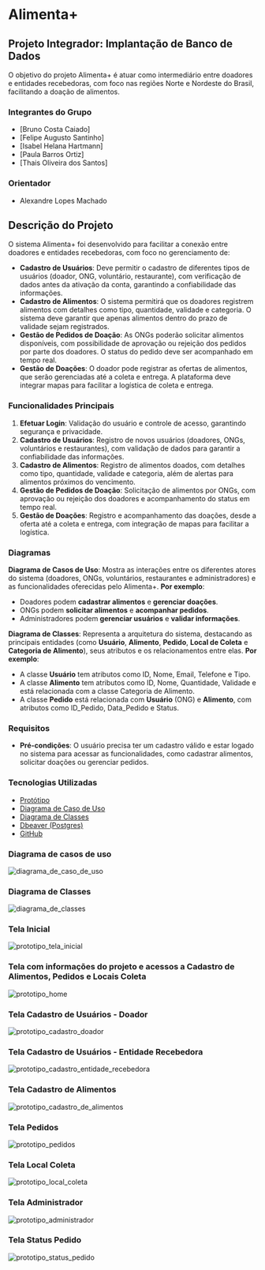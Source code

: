 # Alimenta+

## Projeto Integrador: Implantação de Banco de Dados 

O objetivo do projeto Alimenta+ é atuar como intermediário entre doadores e entidades recebedoras, com foco nas regiões Norte e Nordeste do Brasil, facilitando a doação de alimentos.

### Integrantes do Grupo
- [Bruno Costa Caiado]
- [Felipe Augusto Santinho]
- [Isabel Helana Hartmann]
- [Paula Barros Ortiz]
- [Thais Oliveira dos Santos]

### Orientador 
- Alexandre Lopes Machado 

## Descrição do Projeto 

O sistema Alimenta+ foi desenvolvido para facilitar a conexão entre doadores e entidades recebedoras, com foco no gerenciamento de:
- **Cadastro de Usuários**: Deve permitir o cadastro de diferentes tipos de usuários (doador, ONG, voluntário, restaurante), com verificação de dados antes da ativação da conta, garantindo a confiabilidade das informações.
- **Cadastro de Alimentos**: O sistema permitirá que os doadores registrem alimentos com detalhes como tipo, quantidade, validade e categoria. O sistema deve garantir que apenas alimentos dentro do prazo de validade sejam registrados.
- **Gestão de Pedidos de Doação**: As ONGs poderão solicitar alimentos disponíveis, com possibilidade de aprovação ou rejeição dos pedidos por parte dos doadores. O status do pedido deve ser acompanhado em tempo real.
- **Gestão de Doações**: O doador pode registrar as ofertas de alimentos, que serão gerenciadas até a coleta e entrega. A plataforma deve integrar mapas para facilitar a logística de coleta e entrega.

### Funcionalidades Principais 
1. **Efetuar Login**: Validação do usuário e controle de acesso, garantindo segurança e privacidade.
2. **Cadastro de Usuários**: Registro de novos usuários (doadores, ONGs, voluntários e restaurantes), com validação de dados para garantir a confiabilidade das informações.
3. **Cadastro de Alimentos**: Registro de alimentos doados, com detalhes como tipo, quantidade, validade e categoria, além de alertas para alimentos próximos do vencimento.
4. **Gestão de Pedidos de Doação**: Solicitação de alimentos por ONGs, com aprovação ou rejeição dos doadores e acompanhamento do status em tempo real.
5. **Gestão de Doações**: Registro e acompanhamento das doações, desde a oferta até a coleta e entrega, com integração de mapas para facilitar a logística.

### Diagramas
**Diagrama de Casos de Uso**:
Mostra as interações entre os diferentes atores do sistema (doadores, ONGs, voluntários, restaurantes e administradores) e as funcionalidades oferecidas pelo Alimenta+.
**Por exemplo**:
- Doadores podem **cadastrar alimentos** e **gerenciar doações**.
- ONGs podem **solicitar alimentos** e **acompanhar pedidos**.
- Administradores podem **gerenciar usuários** e **validar informações**.

**Diagrama de Classes**:
Representa a arquitetura do sistema, destacando as principais entidades (como **Usuário**, **Alimento**, **Pedido**, **Local de Coleta** e **Categoria de Alimento**), seus atributos e os relacionamentos entre elas.
**Por exemplo**:
- A classe **Usuário** tem atributos como ID, Nome, Email, Telefone e Tipo.
- A classe **Alimento** tem atributos como ID, Nome, Quantidade, Validade e está relacionada com a classe Categoria de Alimento.
- A classe **Pedido** está relacionada com **Usuário** (ONG) e **Alimento**, com atributos como ID_Pedido, Data_Pedido e Status.

### Requisitos 
- **Pré-condições**: O usuário precisa ter um cadastro válido e estar logado no sistema para acessar as funcionalidades, como cadastrar alimentos, solicitar doações ou gerenciar pedidos.

### Tecnologias Utilizadas
- [Protótipo](https://www.canva.com/design/DAGgx1i2Ywk/8YL1m53BjQQuqY0PdTpTGg/view?mode=prototype)
- [Diagrama de Caso de Uso](https://lucid.app/lucidchart/1848c39f-9c73-4047-a9ea-ab4c1527e494/edit?viewport_loc=-213%2C172%2C2116%2C1012%2C.Q4MUjXso07N&invitationId=inv_465a0130-0eba-4967-a39d-13602bdc90be)
- [Diagrama de Classes](https://lucid.app/lucidspark/fdcbeb48-64bf-4560-a2af-3f4907ab69a1/edit?viewport_loc=-2655%2C-1131%2C3357%2C1639%2C0_0&invitationId=inv_baead89a-f682-4b8c-b7e8-4ec7830a2b73)   
- [Dbeaver (Postgres)](https://dbeaver.io)
- [GitHub](https://github.com/thaismarino)

### Diagrama de casos de uso
![diagrama_de_caso_de_uso](https://github.com/user-attachments/assets/b23d06b8-c76b-4267-8f43-5210fb861a5d)

### Diagrama de Classes 
![diagrama_de_classes](https://github.com/user-attachments/assets/080fe26e-7ee6-444c-81e2-770a2be56a95)

### Tela Inicial 
![prototipo_tela_inicial](https://github.com/user-attachments/assets/1080433d-037e-44d2-aa83-6a74ff6a3a06)

### Tela com informações do projeto e acessos a Cadastro de Alimentos, Pedidos e Locais Coleta
![prototipo_home](https://github.com/user-attachments/assets/5b523609-10bc-4209-93ba-1a4d2582f6e0)

### Tela Cadastro de Usuários - Doador 
![prototipo_cadastro_doador](https://github.com/user-attachments/assets/a766a397-d700-4df8-b838-f9d7e4df619f)

### Tela Cadastro de Usuários - Entidade Recebedora 
![prototipo_cadastro_entidade_recebedora](https://github.com/user-attachments/assets/0ca10817-97a8-42bd-9c3d-7fa5997c80fc)

### Tela Cadastro de Alimentos 
![prototipo_cadastro_de_alimentos](https://github.com/user-attachments/assets/3952a6fc-9c7b-4f1f-9df8-7a26e9a63b32)

### Tela Pedidos 
![prototipo_pedidos](https://github.com/user-attachments/assets/a6a25273-973d-48e9-adfb-d8863ce96fbd)

### Tela Local Coleta 
![prototipo_local_coleta](https://github.com/user-attachments/assets/0ae823db-89e3-4f5f-a7c7-ca98d0155458)

### Tela Administrador 
![prototipo_administrador](https://github.com/user-attachments/assets/73eec2b1-d1f2-4540-a35e-44dc7a5d3c05)

### Tela Status Pedido 
![prototipo_status_pedido](https://github.com/user-attachments/assets/dda4d865-522d-4993-84fe-6a23083d7c27)











